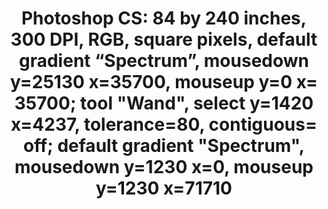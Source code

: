 ---
ee_id_thing: '4448'
site: '1'
type: '2'
inv_num: 2018-029
add_credit:
url: 2018-029-photoshop-cs
title: 'Photoshop CS: 84 by 240 inches, 300 DPI, RGB, square pixels, default gradient
  “Spectrum”, mousedown y=25130 x=35700, mouseup y=0 x= 35700; tool "Wand", select
  y=1420 x=4237, tolerance=80, contiguous= off; default gradient "Spectrum", mousedown
  y=1230 x=0, mouseup y=1230 x=71710'
year: '2018'
display_year: '2018'
medium: Chromogenic print
dims: 84 x 240 inches
pitch:
ps:
live_url:
youtube:
https://github.com/coryarcangel/alu:
imgs: photoshop-cs--2018-029-db-ih--YRBL.jpg
subheading:
download:
commission:
related:
layout: things-i-made
---